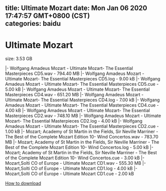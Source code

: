 
title: Ultimate Mozart
date: Mon Jan 06 2020 17:47:57 GMT+0800 (CST)    
categories: baidu
---

# Ultimate Mozart
size: 3.53 GB
 
 
|- Wolfgang Amadeus Mozart - Ultimate Mozart- The Essential Masterpieces CD5.wav - 794.40 MB
|- Wolfgang Amadeus Mozart - Ultimate Mozart- The Essential Masterpieces CD5.log - 9.00 kB
|- Wolfgang Amadeus Mozart - Ultimate Mozart- The Essential Masterpieces CD5.cue - 5.00 kB
|- Wolfgang Amadeus Mozart - Ultimate Mozart- The Essential Masterpieces CD4.wav - 651.20 MB
|- Wolfgang Amadeus Mozart - Ultimate Mozart- The Essential Masterpieces CD4.log - 7.00 kB
|- Wolfgang Amadeus Mozart - Ultimate Mozart- The Essential Masterpieces CD4.cue - 4.00 kB
|- Wolfgang Amadeus Mozart - Ultimate Mozart- The Essential Masterpieces CD2.wav - 748.10 MB
|- Wolfgang Amadeus Mozart - Ultimate Mozart- The Essential Masterpieces CD2.log - 4.00 kB
|- Wolfgang Amadeus Mozart - Ultimate Mozart- The Essential Masterpieces CD2.cue - 1.00 kB
|- Mozart; Academy of St Martin in the Fields, Sir Neville Marriner - The Best of the Complete Mozart Edition 10- Wind Concertos.wav - 783.70 MB
|- Mozart; Academy of St Martin in the Fields, Sir Neville Marriner - The Best of the Complete Mozart Edition 10- Wind Concertos.log - 5.00 kB
|- Mozart; Academy of St Martin in the Fields, Sir Neville Marriner - The Best of the Complete Mozart Edition 10- Wind Concertos.cue - 3.00 kB
|- Mozart,Solti CO of Europe - Ultimate Mozart CD1.wav - 555.30 MB
|- Mozart,Solti CO of Europe - Ultimate Mozart CD1.log - 4.00 kB
|- Mozart,Solti CO of Europe - Ultimate Mozart CD1.cue - 2.00 kB

[How to download](https://bpcam.bemobtrk.com/go/2ceec3aa-1ca2-46d6-b9ff-aaa5c184517c?jno=5235)